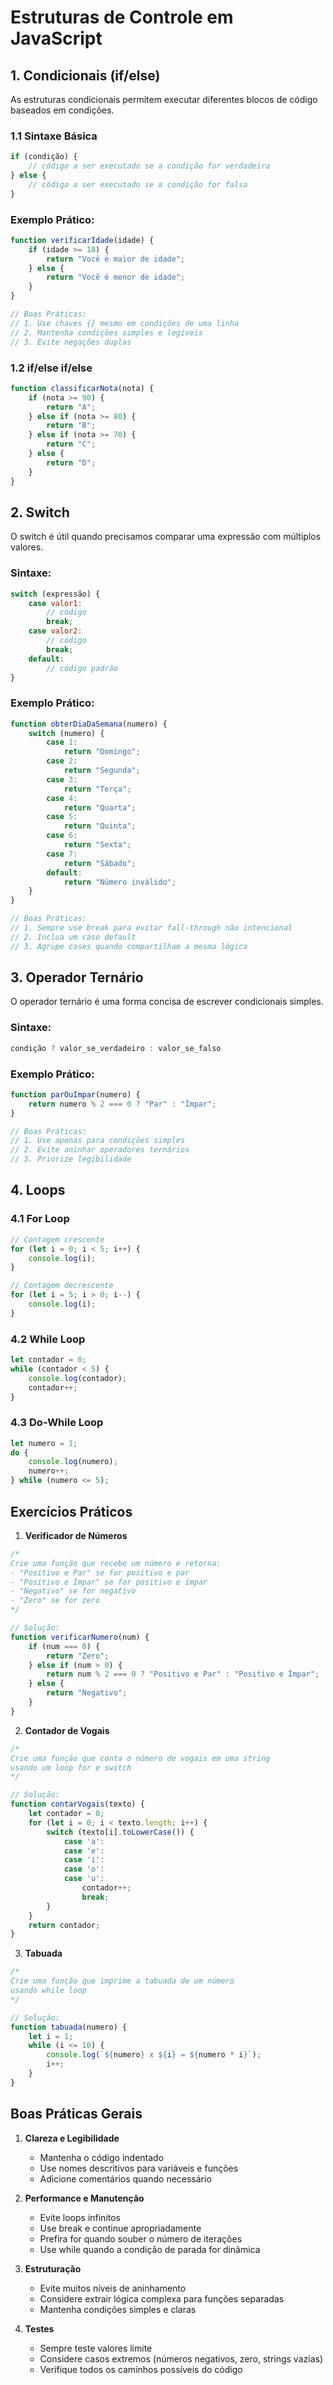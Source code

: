 # Estruturas de Controle em JavaScript

## 1. Condicionais (if/else)

As estruturas condicionais permitem executar diferentes blocos de código baseados em condições.

### 1.1 Sintaxe Básica

```javascript
if (condição) {
    // código a ser executado se a condição for verdadeira
} else {
    // código a ser executado se a condição for falsa
}
```

### Exemplo Prático:
```javascript
function verificarIdade(idade) {
    if (idade >= 18) {
        return "Você é maior de idade";
    } else {
        return "Você é menor de idade";
    }
}

// Boas Práticas:
// 1. Use chaves {} mesmo em condições de uma linha
// 2. Mantenha condições simples e legíveis
// 3. Evite negações duplas
```

### 1.2 if/else if/else

```javascript
function classificarNota(nota) {
    if (nota >= 90) {
        return "A";
    } else if (nota >= 80) {
        return "B";
    } else if (nota >= 70) {
        return "C";
    } else {
        return "D";
    }
}
```

## 2. Switch

O switch é útil quando precisamos comparar uma expressão com múltiplos valores.

### Sintaxe:
```javascript
switch (expressão) {
    case valor1:
        // código
        break;
    case valor2:
        // código
        break;
    default:
        // código padrão
}
```

### Exemplo Prático:
```javascript
function obterDiaDaSemana(numero) {
    switch (numero) {
        case 1:
            return "Domingo";
        case 2:
            return "Segunda";
        case 3:
            return "Terça";
        case 4:
            return "Quarta";
        case 5:
            return "Quinta";
        case 6:
            return "Sexta";
        case 7:
            return "Sábado";
        default:
            return "Número inválido";
    }
}

// Boas Práticas:
// 1. Sempre use break para evitar fall-through não intencional
// 2. Inclua um caso default
// 3. Agrupe cases quando compartilham a mesma lógica
```

## 3. Operador Ternário

O operador ternário é uma forma concisa de escrever condicionais simples.

### Sintaxe:
```javascript
condição ? valor_se_verdadeiro : valor_se_falso
```

### Exemplo Prático:
```javascript
function parOuImpar(numero) {
    return numero % 2 === 0 ? "Par" : "Ímpar";
}

// Boas Práticas:
// 1. Use apenas para condições simples
// 2. Evite aninhar operadores ternários
// 3. Priorize legibilidade
```

## 4. Loops

### 4.1 For Loop

```javascript
// Contagem crescente
for (let i = 0; i < 5; i++) {
    console.log(i);
}

// Contagem decrescente
for (let i = 5; i > 0; i--) {
    console.log(i);
}
```

### 4.2 While Loop

```javascript
let contador = 0;
while (contador < 5) {
    console.log(contador);
    contador++;
}
```

### 4.3 Do-While Loop

```javascript
let numero = 1;
do {
    console.log(numero);
    numero++;
} while (numero <= 5);
```

## Exercícios Práticos

1. **Verificador de Números**
```javascript
/*
Crie uma função que recebe um número e retorna:
- "Positivo e Par" se for positivo e par
- "Positivo e Ímpar" se for positivo e ímpar
- "Negativo" se for negativo
- "Zero" se for zero
*/

// Solução:
function verificarNumero(num) {
    if (num === 0) {
        return "Zero";
    } else if (num > 0) {
        return num % 2 === 0 ? "Positivo e Par" : "Positivo e Ímpar";
    } else {
        return "Negativo";
    }
}
```

2. **Contador de Vogais**
```javascript
/*
Crie uma função que conta o número de vogais em uma string
usando um loop for e switch
*/

// Solução:
function contarVogais(texto) {
    let contador = 0;
    for (let i = 0; i < texto.length; i++) {
        switch (texto[i].toLowerCase()) {
            case 'a':
            case 'e':
            case 'i':
            case 'o':
            case 'u':
                contador++;
                break;
        }
    }
    return contador;
}
```

3. **Tabuada**
```javascript
/*
Crie uma função que imprime a tabuada de um número
usando while loop
*/

// Solução:
function tabuada(numero) {
    let i = 1;
    while (i <= 10) {
        console.log(`${numero} x ${i} = ${numero * i}`);
        i++;
    }
}
```

## Boas Práticas Gerais

1. **Clareza e Legibilidade**
   - Mantenha o código indentado
   - Use nomes descritivos para variáveis e funções
   - Adicione comentários quando necessário

2. **Performance e Manutenção**
   - Evite loops infinitos
   - Use break e continue apropriadamente
   - Prefira for quando souber o número de iterações
   - Use while quando a condição de parada for dinâmica

3. **Estruturação**
   - Evite muitos níveis de aninhamento
   - Considere extrair lógica complexa para funções separadas
   - Mantenha condições simples e claras

4. **Testes**
   - Sempre teste valores limite
   - Considere casos extremos (números negativos, zero, strings vazias)
   - Verifique todos os caminhos possíveis do código
